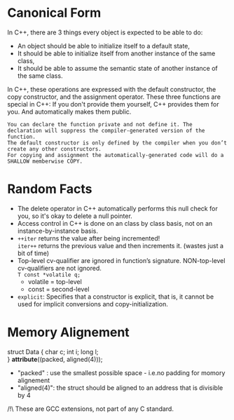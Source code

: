 
# Canonical Form

In C++, there are 3 things every object is expected to be able to do:
 - An object should be able to initialize itself to a default state,
 - It should be able to initialize itself from another instance of the same class,
 - It should be able to assume the semantic state of another instance of the same class. 

In C++, these operations are expressed with the default constructor, the copy constructor, and the assignment operator.
These three functions are special in C++: If you don't provide them yourself, C++ provides them for you. And automatically makes them public.

	You can declare the function private and not define it. The declaration will suppress the compiler-generated version of the function.
	The default constructor is only defined by the compiler when you don’t create any other constructors.
	For copying and assignment the automatically-generated code will do a SHALLOW memberwise COPY.

# Random Facts

- The delete operator in C++ automatically performs this null check for you, so it's okay to delete a null pointer. 
- Access control in C++ is done on an class by class basis, not on an instance-by-instance basis.
- `++iter` returns the value after being incremented!  
`iter++` returns the previous value and then increments it. (wastes
just a bit of time)
- Top-level cv-qualifier are ignored in function’s signature. NON-top-level cv-qualifiers are not ignored.  
`T const *volatile q;`  
	 - volatile = top-level
	 - const = second-level
- `explicit`:  Specifies that a constructor is explicit, that is, it cannot be used for implicit conversions and copy-initialization.

# Memory Alignement


struct Data
{
	char	c;
	int		i;
	long	l;	
} __attribute__((packed, aligned(4)));

 - "packed"    : use the smallest possible space - i.e.no  padding for momory alignement
 - "aligned(4)": the struct should be aligned to an address that is divisible by 4

 /!\ These are GCC extensions, not part of any C standard.
